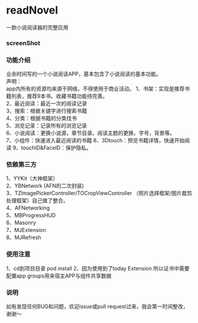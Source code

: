 # readNovel
一款小说阅读器的完整应用
### screenShot
### 功能介绍
业余时间写的一个小说阅读APP，基本包含了小说阅读的基本功能。  
声明：  
app内所有的资源均来源于网络，不得使用于商业活动。
1、书架：实现是推荐书籍列表，推荐9本书。收藏书籍功能待完善。  
2、最近阅读：最近一次的阅读记录  
3、搜索：根据关键字进行搜索书籍  
4、分类：根据书籍的分类找书  
5、浏览记录：记录所有的浏览记录  
6、小说阅读：更换小说源，章节目录。阅读主题的更换，字号，背景等。  
7、小组件：快速进入最近阅读的书籍
8、3Dtouch：预览书籍详情，快速开始阅读
9、touchID&FaceID：保护隐私。
### 依赖第三方
1、YYKit（大神框架）  
2、YBNetwork (AFN的二次封装)  
3、TZImagePickerController/TOCropViewController （照片选择框架/图片裁剪处理框架）自己做了整合。  
4、AFNetworking   
5、MBProgressHUD  
6、Masonry  
7、MJExtension  
8、MJRefresh  
### 使用注意
1、cd到项目目录  pod install
2、因为使用到了today Extension 所以证书中需要配置app groups用来宿主APP与组件共享数据
### 说明
如有发现任何BUG和问题，欢迎issue或pull request过来，我会第一时间整改，谢谢～
